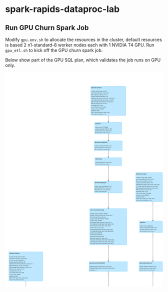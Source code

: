 <!--
 Copyright 2022-2023 NVIDIA Corporation.
 
 Licensed under the Apache License, Version 2.0 (the "License");
 you may not use this file except in compliance with the License.
 You may obtain a copy of the License at
 
     http://www.apache.org/licenses/LICENSE-2.0
 
 Unless required by applicable law or agreed to in writing, software
 distributed under the License is distributed on an "AS IS" BASIS,
 WITHOUT WARRANTIES OR CONDITIONS OF ANY KIND, either express or implied.
 See the License for the specific language governing permissions and
 limitations under the License.
-->

# spark-rapids-dataproc-lab

## Run GPU Churn Spark Job

Modify `gpu.env.sh` to allocate the resources in the cluster, default resources is based 2 n1-standard-8 worker nodes each with 1 NVIDIA T4 GPU. Run `gpu_etl.sh` to kick off the GPU churn spark job.

Below show part of the GPU SQL plan, which validates the job runs on GPU only.

![GPU SQL Plan](../images/gpu_sql_plan.png) 